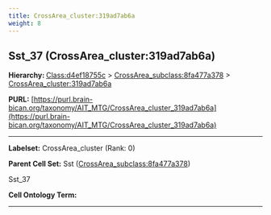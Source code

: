 ```yaml
---
title: CrossArea_cluster:319ad7ab6a
weight: 8
---
```

## Sst_37 (CrossArea_cluster:319ad7ab6a)
<b>Hierarchy: </b>
[Class:d4ef18755c](../Class_d4ef18755c) >
[CrossArea_subclass:8fa477a378](../CrossArea_subclass_8fa477a378) >
[CrossArea_cluster:319ad7ab6a](../CrossArea_cluster_319ad7ab6a)

**PURL:** [https://purl.brain-bican.org/taxonomy/AIT_MTG/CrossArea_cluster_319ad7ab6a](https://purl.brain-bican.org/taxonomy/AIT_MTG/CrossArea_cluster_319ad7ab6a)

---


**Labelset:** CrossArea_cluster (Rank: 0)

**Parent Cell Set:** Sst ([CrossArea_subclass:8fa477a378](../CrossArea_subclass_8fa477a378))

Sst_37


**Cell Ontology Term:** 

[MARKER GENES.]: #


---

[TRANSFERRED ANNOTATIONS.]: #


[AUTHOR ANNOTATION FIELDS.]: #

